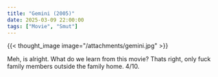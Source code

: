 ```yaml
---
title: "Gemini (2005)"
date: 2025-03-09 22:00:00
tags: ["Movie", "Smut"]
---
```


{{< thought_image image="/attachments/gemini.jpg" >}}

Meh, is alright. What do we learn from this movie? Thats right, only fuck family members outside the family home. 4/10.
